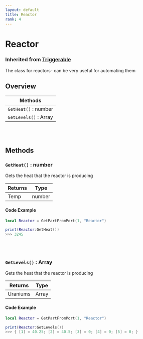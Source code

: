```yaml
---
layout: default
title: Reactor
rank: 4
---
```


# Reactor
### Inherited from [Triggerable](https://realbongochongo.github.io/cosmicjunk.lua/docs/types/base/triggerable)

The class for reactors- can be very useful for automating them

## Overview

| Methods               |
| --------------------- |
| `GetHeat()` : number  |
| `GetLevels()` : Array |

<br />
<br />

## Methods

### `GetHeat()` : number

Gets the heat that the reactor is producing

| Returns   | Type   |
| --------- | ------ |
| Temp      | number |

#### Code Example

```lua
local Reactor = GetPartFromPort(1, "Reactor")

print(Reactor:GetHeat())
>>> 3245
```

<br />
<br />

### `GetLevels()` : Array

Gets the heat that the reactor is producing

| Returns   | Type   |
| --------- | ------ |
| Uraniums  | Array  |

#### Code Example

```lua
local Reactor = GetPartFromPort(1, "Reactor")

print(Reactor:GetLevels())
>>> { [1] = 40.25; [2] = 40.5; [3] = 0; [4] = 0; [5] = 0; }
```
